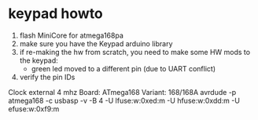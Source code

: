 # keypad howto

1) flash MiniCore for atmega168pa
2) make sure you have the Keypad arduino library
3) if re-making the hw from scratch, you need to make some HW mods to the keypad:
	- green led moved to a different pin (due to UART conflict)
4) verify the pin IDs

Clock external 4 mhz
Board: ATmega168
Variant: 168/168A
avrdude -p atmega168 -c usbasp -v -B 4 -U lfuse:w:0xed:m -U hfuse:w:0xdd:m -U efuse:w:0xf9:m

